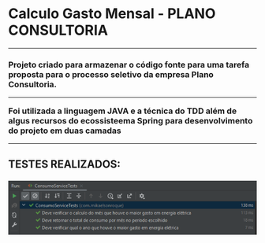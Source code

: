 <h1>Calculo Gasto Mensal - PLANO CONSULTORIA</h1>

______

<h3>Projeto criado para armazenar o código fonte para uma tarefa proposta para o processo seletivo da empresa Plano Consultoria.

______

Foi utilizada a linguagem JAVA e a técnica do TDD além de algus recursos do ecossisteema Spring para desenvolvimento do projeto em duas camadas

______

<h2> TESTES REALIZADOS:

![testes](src/main/resources/img/img.png)